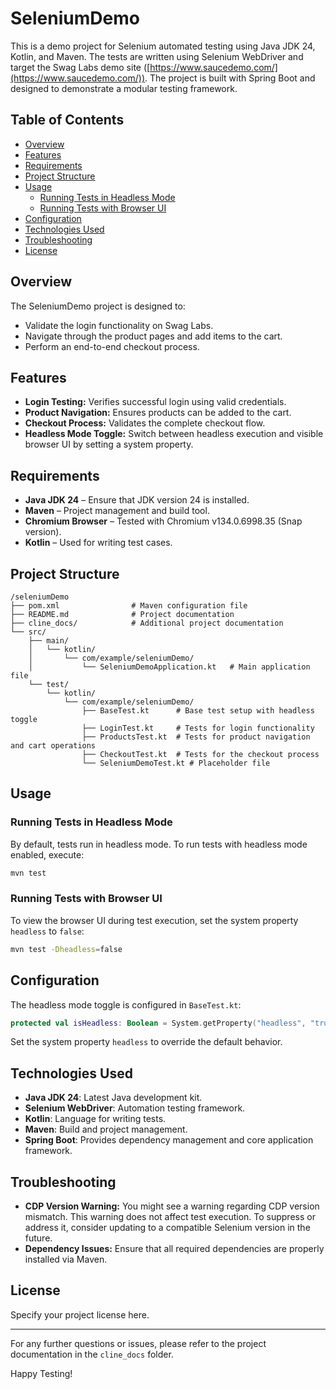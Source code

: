 # SeleniumDemo

This is a demo project for Selenium automated testing using Java JDK 24, Kotlin, and Maven. The tests are written using Selenium WebDriver and target the Swag Labs demo site ([https://www.saucedemo.com/](https://www.saucedemo.com/)). The project is built with Spring Boot and designed to demonstrate a modular testing framework.

## Table of Contents

- [Overview](#overview)
- [Features](#features)
- [Requirements](#requirements)
- [Project Structure](#project-structure)
- [Usage](#usage)
  - [Running Tests in Headless Mode](#running-tests-in-headless-mode)
  - [Running Tests with Browser UI](#running-tests-with-browser-ui)
- [Configuration](#configuration)
- [Technologies Used](#technologies-used)
- [Troubleshooting](#troubleshooting)
- [License](#license)

## Overview

The SeleniumDemo project is designed to:
- Validate the login functionality on Swag Labs.
- Navigate through the product pages and add items to the cart.
- Perform an end-to-end checkout process.

## Features

- **Login Testing:** Verifies successful login using valid credentials.
- **Product Navigation:** Ensures products can be added to the cart.
- **Checkout Process:** Validates the complete checkout flow.
- **Headless Mode Toggle:** Switch between headless execution and visible browser UI by setting a system property.

## Requirements

- **Java JDK 24** – Ensure that JDK version 24 is installed.
- **Maven** – Project management and build tool.
- **Chromium Browser** – Tested with Chromium v134.0.6998.35 (Snap version).
- **Kotlin** – Used for writing test cases.

## Project Structure

```
/seleniumDemo
├── pom.xml                # Maven configuration file
├── README.md              # Project documentation
├── cline_docs/            # Additional project documentation
└── src/
    ├── main/
    │   └── kotlin/
    │       └── com/example/seleniumDemo/
    │           └── SeleniumDemoApplication.kt   # Main application file
    └── test/
        └── kotlin/
            └── com/example/seleniumDemo/
                ├── BaseTest.kt      # Base test setup with headless toggle
                ├── LoginTest.kt     # Tests for login functionality
                ├── ProductsTest.kt  # Tests for product navigation and cart operations
                ├── CheckoutTest.kt  # Tests for the checkout process
                └── SeleniumDemoTest.kt # Placeholder file
```

## Usage

### Running Tests in Headless Mode

By default, tests run in headless mode. To run tests with headless mode enabled, execute:

```bash
mvn test
```

### Running Tests with Browser UI

To view the browser UI during test execution, set the system property `headless` to `false`:

```bash
mvn test -Dheadless=false
```

## Configuration

The headless mode toggle is configured in `BaseTest.kt`:

```kotlin
protected val isHeadless: Boolean = System.getProperty("headless", "true").toBoolean()
```

Set the system property `headless` to override the default behavior.

## Technologies Used

- **Java JDK 24**: Latest Java development kit.
- **Selenium WebDriver**: Automation testing framework.
- **Kotlin**: Language for writing tests.
- **Maven**: Build and project management.
- **Spring Boot**: Provides dependency management and core application framework.

## Troubleshooting

- **CDP Version Warning:** You might see a warning regarding CDP version mismatch. This warning does not affect test execution. To suppress or address it, consider updating to a compatible Selenium version in the future.
- **Dependency Issues:** Ensure that all required dependencies are properly installed via Maven.

## License

Specify your project license here.

---

For any further questions or issues, please refer to the project documentation in the `cline_docs` folder.

Happy Testing!
